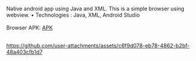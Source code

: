  Native android app using Java and XML. This is a simple browser
 using webview. • Technologies : Java, XML, Android Studio
<br/> <br/>
Browser APK: [APK](https://github.com/emtiazahmedanik/JeeroBrowse-Androip-APK)
<br/><br/>

https://github.com/user-attachments/assets/c6f9d078-eb78-4862-b2bf-48a403cfb1d7

